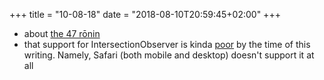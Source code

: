 +++
title = "10-08-18"
date = "2018-08-10T20:59:45+02:00"
+++

* about [the 47 rōnin](https://en.wikipedia.org/wiki/Forty-seven_r%C5%8Dnin) 
* that support for IntersectionObserver is kinda [poor](https://caniuse.com/#search=Intersection) by the time of this writing. Namely, Safari (both mobile and desktop) doesn't support it at all
